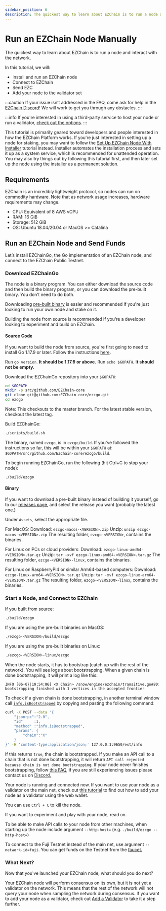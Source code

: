 ```yaml
---
sidebar_position: 6
description: The quickest way to learn about EZChain is to run a node and interact with the network and geared toward people interested in how the EZChain Platform works.
---
```


# Run an EZChain Node Manually

The quickest way to learn about EZChain is to run a node and interact with the network.

In this tutorial, we will:

* Install and run an EZChain node
* Connect to EZChain
* Send EZC
* Add your node to the validator set

:::caution
If your issue isn’t addressed in the FAQ, come ask for help in the [EZChain Discord](https://t.me/EZChainOfficia)! We will work to get you through any obstacles.
:::

:::info
If you're interested in using a third-party service to host your node or run a validator, [check out the options](https://docs.ezchain.com/learn/community#blockchain-infrastructure-and-node-services).
:::

This tutorial is primarily geared toward developers and people interested in how the EZChain Platform works. If you're just interested in setting up a node for staking, you may want to follow the [Set Up EZChain Node With Installer](set-up-node-with-installer.md) tutorial instead. Installer automates the installation process and sets it up as a system service, which is recommended for unattended operation. You may also try things out by following this tutorial first, and then later set up the node using the installer as a permanent solution.

## Requirements

EZChain is an incredibly lightweight protocol, so nodes can run on commodity hardware. Note that as network usage increases, hardware requirements may change.

* CPU: Equivalent of 8 AWS vCPU
* RAM: 16 GiB
* Storage: 512 GiB
* OS: Ubuntu 18.04/20.04 or MacOS &gt;= Catalina

## Run an EZChain Node and Send Funds

Let’s install EZChainGo, the Go implementation of an EZChain node, and connect to the EZChain Public Testnet.

### Download EZChainGo

The node is a binary program. You can either download the source code and then build the binary program, or you can download the pre-built binary. You don’t need to do both.

Downloading [pre-built binary](run-ezchain-node.md#binary) is easier and recommended if you're just looking to run your own node and stake on it.

Building the node from source is recommended if you're a developer looking to experiment and build on EZChain.

#### **Source Code**

If you want to build the node from source, you're first going to need to install Go 1.17.9 or later. Follow the instructions [here](https://golang.org/doc/install).

Run `go version`. **It should be 1.17.9 or above.** Run `echo $GOPATH`. **It should not be empty.**

Download the EZChainGo repository into your `$GOPATH`:

```sh
cd $GOPATH
mkdir -p src/github.com/EZChain-core
git clone git@github.com:EZChain-core/ezcgo.git
cd ezcgo
```

Note: This checkouts to the master branch. For the latest stable version, checkout the latest tag.

Build EZChainGo:

```sh
./scripts/build.sh
```

The binary, named `ezcgo`, is in `ezcgo/build`. If you've followed the instructions so far, this will be within your `$GOPATH` at: `$GOPATH/src/github.com/EZChain-core/ezcgo/build`.

To begin running EZChainGo, run the following (hit Ctrl+C to stop your node):

```sh
./build/ezcgo
```

#### **Binary**

If you want to download a pre-built binary instead of building it yourself, go to our [releases page](https://github.com/EZChain-core/ezcgo/releases), and select the release you want (probably the latest one.)

Under `Assets`, select the appropriate file.

For MacOS: Download: `ezcgo-macos-<VERSION>.zip`
Unzip: `unzip ezcgo-macos-<VERSION>.zip` The resulting folder, `ezcgo-<VERSION>`, contains the binaries.

For Linux on PCs or cloud providers: Download: `ezcgo-linux-amd64-<VERSION>.tar.gz`
Unzip: `tar -xvf ezcgo-linux-amd64-<VERSION>.tar.gz`
The resulting folder, `ezcgo-<VERSION>-linux`, contains the binaries.

For Linux on RaspberryPi4 or similar Arm64-based computers: Download: `ezcgo-linux-arm64-<VERSION>.tar.gz`
Unzip: `tar -xvf ezcgo-linux-arm64-<VERSION>.tar.gz`
The resulting folder, `ezcgo-<VERSION>-linux`, contains the binaries.

### Start a Node, and Connect to EZChain

If you built from source:

```sh
./build/ezcgo
```

If you are using the pre-built binaries on MacOS:

```sh
./ezcgo-<VERSION>/build/ezcgo
```

If you are using the pre-built binaries on Linux:

```sh
./ezcgo-<VERSION>-linux/ezcgo
```

When the node starts, it has to bootstrap (catch up with the rest of the network). You will see logs about bootstrapping. When a given chain is done bootstrapping, it will print a log like this:

`INFO [06-07|19:54:06] <X Chain> /snow/engine/ezchain/transitive.go#80: bootstrapping finished with 1 vertices in the accepted frontier`

To check if a given chain is done bootstrapping, in another terminal window call [`info.isBootstrapped`](../../ezcgo-apis/info.md#infoisbootstrapped) by copying and pasting the following command:

```sh
curl -X POST --data '{
    "jsonrpc":"2.0",
    "id"     :1,
    "method" :"info.isBootstrapped",
    "params": {
        "chain":"X"
    }
}' -H 'content-type:application/json;' 127.0.0.1:9650/ext/info
```

If this returns `true`, the chain is bootstrapped. If you make an API call to a chain that is not done bootstrapping, it will return `API call rejected because chain is not done bootstrapping`. If your node never finishes bootstrapping, follow [this FAQ](http://support.ezchain.com/en/articles/4593908-is-my-node-done-bootstrapping), if you are still experiencing issues please contact us on [Discord.](https://t.me/EZChainOfficia/)

Your node is running and connected now. If you want to use your node as a validator on the main net, check out [this tutorial](add-a-validator.md#add-a-validator-with-ezchain-wallet) to find out how to add your node as a validator using the web wallet.

You can use `Ctrl + C` to kill the node.

If you want to experiment and play with your node, read on.

To be able to make API calls to your node from other machines, when starting up the node include argument `--http-host=` (e.g. `./build/ezcgo --http-host=`)

To connect to the Fuji Testnet instead of the main net, use argument `--network-id=fuji`. You can get funds on the Testnet from the [faucet.](https://testnet-faucet.ezchain.com/)

### What Next?

Now that you've launched your EZChain node, what should you do next?

Your EZChain node will perform consensus on its own, but it is not yet a validator on the network. This means that the rest of the network will not query your node when sampling the network during consensus. If you want to add your node as a validator, check out [Add a Validator](add-a-validator.md) to take it a step further.